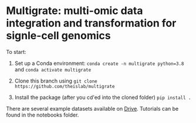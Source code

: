 # Multigrate: multi-omic data integration and transformation for signle-cell genomics

To start:
1. Set up a Conda environment:
`conda create -n multigrate python=3.8`
and `conda activate multigrate`

2. Clone this branch using
`git clone https://github.com/theislab/multigrate`

3. Install the package (after you cd'ed into the cloned folder)
`pip install .`

There are several example datasets available on [Drive](https://drive.google.com/drive/u/0/folders/1vdO8CJluRp7sOOQHc85YYZXhV2p2QcDN). Tutorials can be found in the notebooks folder.
